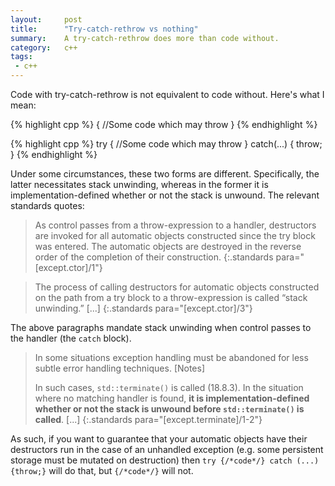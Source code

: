 ```yaml
---
layout:     post
title:      "Try-catch-rethrow vs nothing"
summary:    A try-catch-rethrow does more than code without.
category:   c++
tags:
 - c++ 
---
```


Code with try-catch-rethrow is not equivalent to code without. Here's what I mean:

{% highlight cpp %}
{
    //Some code which may throw
}
{% endhighlight %}


{% highlight cpp %}
try {
    //Some code which may throw
} catch(...) {
    throw;
}
{% endhighlight %}

Under some circumstances, these two forms are different. Specifically, the latter necessitates stack unwinding, whereas in the former it is implementation-defined whether or not the stack is unwound. The relevant standards quotes:

> As control passes from a throw-expression to a handler, destructors are invoked for all automatic objects constructed since the try block was entered. The automatic objects are destroyed in the reverse order of the completion of their construction.
{:.standards para="[except.ctor]/1"}

> The process of calling destructors for automatic objects constructed on the path from a try block to a throw-expression is called “stack unwinding.” [...]
{:.standards para="[except.ctor]/3"}

The above paragraphs mandate stack unwinding when control passes to the handler (the `catch` block).

> In some situations exception handling must be abandoned for less subtle error handling techniques. [Notes]
>
> In such cases, `std::terminate()` is called (18.8.3). In the situation where no matching handler is found, **it is implementation-defined whether or not the stack is unwound before `std::terminate()` is called**. [...]
{:.standards para="[except.terminate]/1-2"}


As such, if you want to guarantee that your automatic objects have their destructors run in the case of an unhandled exception (e.g. some persistent storage must be mutated on destruction) then `try {/*code*/} catch (...) {throw;}` will do that, but `{/*code*/}` will not.
